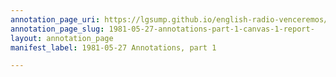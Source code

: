 ```yaml
---
annotation_page_uri: https://lgsump.github.io/english-radio-venceremos/annotations/1981-05-27-annotations-part-1-canvas-1-report-.json
annotation_page_slug: 1981-05-27-annotations-part-1-canvas-1-report-
layout: annotation_page
manifest_label: 1981-05-27 Annotations, part 1

---
```

